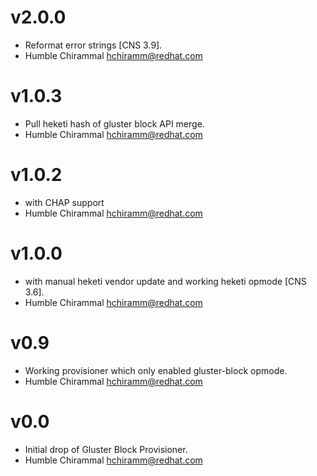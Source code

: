 # v2.0.0
- Reformat error strings [CNS 3.9].
- Humble Chirammal <hchiramm@redhat.com>

# v1.0.3
- Pull heketi hash of gluster block API merge.
- Humble Chirammal <hchiramm@redhat.com>

# v1.0.2
- with CHAP support
- Humble Chirammal <hchiramm@redhat.com>

# v1.0.0
- with manual heketi vendor update and working heketi opmode [CNS 3.6].
- Humble Chirammal <hchiramm@redhat.com>

# v0.9
- Working provisioner which only enabled gluster-block opmode.
- Humble Chirammal <hchiramm@redhat.com>

# v0.0
- Initial drop of Gluster Block Provisioner.
- Humble Chirammal <hchiramm@redhat.com>

